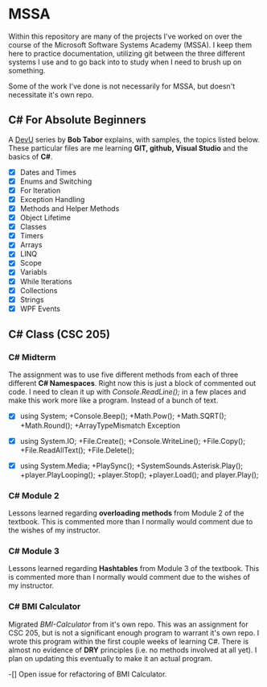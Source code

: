 # MSSA
Within this repository are many of the projects I've worked on over the course of the Microsoft Software Systems Academy (MSSA). I keep them here to practice documentation, utilizing git between the three different systems I use and to go back into to study when I need to brush up on something. 

Some of the work I've done is not necessarily for MSSA, but doesn't necessitate it's own repo. 

C# For Absolute Beginners
---------------
A [DevU](https://channel9.msdn.com/Series/CSharp-Fundamentals-for-Absolute-Beginners?l=Lvld4EQIC_2706218949) series by **Bob Tabor** explains, with samples, the topics listed below. These particular files are me learning **GIT, github, Visual Studio** and the basics of **C#**.

- [X] Dates and Times
- [X] Enums and Switching
- [X] For Iteration
- [X] Exception Handling
- [X] Methods and Helper Methods
- [X] Object Lifetime
- [X] Classes
- [X] Timers
- [X] Arrays
- [X] LINQ
- [X] Scope
- [X] Variabls
- [X] While Iterations
- [X] Collections
- [X] Strings
- [X] WPF Events

C# Class (CSC 205)
---------------
### C# Midterm
The assignment was to use five different methods from each of three different **C# Namespaces**. Right now this is just a block of commented out code. I need to clean it up with *Console.ReadLine();* in a few places and make this work more like a program. Instead of a bunch of text.

-[X] using System;
+Console.Beep();
+Math.Pow();
+Math.SQRT();
+Math.Round();
+ArrayTypeMismatch Exception

-[X] using System.IO;
+File.Create();
+Console.WriteLine();
+File.Copy();
+File.ReadAllText();
+File.Delete();

-[X] using System.Media;
+PlaySync();
+SystemSounds.Asterisk.Play();
+player.PlayLooping();
+player.Stop();
+player.Load(); and player.Play();


### C# Module 2
Lessons learned regarding **overloading methods** from Module 2 of the textbook. This is commented more than I normally would comment due to the wishes of my instructor.  

### C# Module 3
Lessons learned regarding **Hashtables** from Module 3 of the textbook. This is commented more than I normally would comment due to the wishes of my instructor.

### C# BMI Calculator
Migrated *BMI-Calculator* from it's own repo. This was an assignment for CSC 205, but is not a significant enough program to warrant it's own repo. I wrote this program within the first couple weeks of learning C#. There is almost no evidence of **DRY** principles (i.e. no methods involved at all yet). I plan on updating this eventually to make it an actual program. 

-[] Open issue for refactoring of BMI Calculator. 